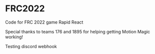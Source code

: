 # FRC2022
Code for FRC 2022 game Rapid React

Special thanks to teams 176 and 1895 for helping getting Motion Magic working!

Testing discord webhook
